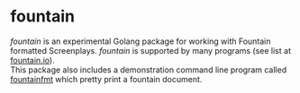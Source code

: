 
# fountain

_fountain_ is an experimental Golang package for working with Fountain formatted Screenplays. 
_fountain_ is supported by many programs (see list at [fountain.io](https://fountain.io)).  
This package also includes a demonstration command line program called [fountainfmt](docs/) 
which pretty print a fountain document.

